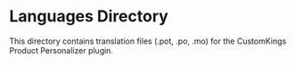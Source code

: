# Languages Directory

This directory contains translation files (.pot, .po, .mo) for the CustomKings Product Personalizer plugin. 